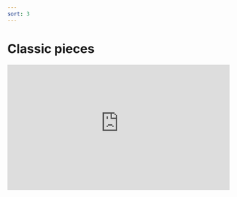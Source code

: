 ```yaml
---
sort: 3
---
```


# Classic pieces
     
<div style="position:relative;padding-bottom:56.25%;">    
<iframe src="https://www.youtube-nocookie.com/embed/videoseries?list=PLQpdLg156HYIfKyIDKEKLbPm9GOi5Xy-7&modestbranding=1&showinfo=0"
        style="width:100%;height:100%;position:absolute;left:0px;top:0px;" frameborder="0"
        allow="accelerometer; autoplay; clipboard-write; encrypted-media; gyroscope; picture-in-picture" allowfullscreen ></iframe> </div>  
